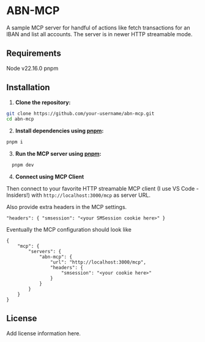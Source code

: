 # ABN-MCP

A sample MCP server for handful of actions like fetch transactions for an IBAN and list all accounts. The server is in newer HTTP streamable mode.

## Requirements
Node v22.16.0
pnpm

## Installation

1. **Clone the repository:**

  ```sh
  git clone https://github.com/your-username/abn-mcp.git
  cd abn-mcp
  ```

2. **Install dependencies using [pnpm](https://pnpm.io/):**

  ```sh
  pnpm i
  ```


3. **Run the MCP server using [pnpm](https://pnpm.io/):**

```sh
  pnpm dev
```

4. **Connect using MCP Client**

Then connect to your favorite HTTP streamable MCP client (I use VS Code - Insiders!) with `http://localhost:3000/mcp` as server URL.

Also provide extra headers in the MCP settings.
```
"headers": { "smsession": "<your SMSession cookie here>" }
```

Eventually the MCP configuration should look like
```
{
    "mcp": {
        "servers": {
            "abn-mcp": {
                "url": "http://localhost:3000/mcp",
                "headers": {
                    "smsession": "<your cookie here>"
                }
            }
        }
    }
}
```

## License

Add license information here.